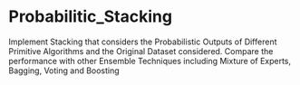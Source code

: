 # Probabilitic_Stacking
Implement Stacking that considers the Probabilistic Outputs of Different Primitive Algorithms and the Original Dataset considered.
Compare the performance with other Ensemble Techniques including Mixture of Experts, Bagging, Voting and Boosting



